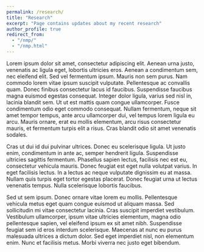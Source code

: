 ```yaml
---
permalink: /research/
title: "Research"
excerpt: "Page contains updates about my recent research"
author_profile: true
redirect_from: 
  - "/nmp/"
  - "/nmp.html"
---
```


Lorem ipsum dolor sit amet, consectetur adipiscing elit. Aenean urna justo, venenatis ac ligula eget, lobortis ultricies eros. Aenean a condimentum sem, nec eleifend elit. Sed vel fermentum ipsum. Mauris non sem purus. Nam commodo lorem vitae ipsum suscipit vulputate. Pellentesque ac convallis quam. Donec finibus consectetur lacus id faucibus. Suspendisse faucibus magna euismod egestas consequat. Integer dolor ligula, varius sed nisl in, lacinia blandit sem. Ut ut est mattis quam congue ullamcorper. Fusce condimentum odio eget commodo consequat. Nullam fermentum, neque sit amet tempor tempus, ante arcu ullamcorper dui, vel tempus lorem ligula eu arcu. Mauris ornare, erat eu mollis elementum, arcu risus consectetur mauris, et fermentum turpis elit a risus. Cras blandit odio sit amet venenatis sodales.

Cras ut dui id dui pulvinar ultrices. Donec eu scelerisque ligula. Ut justo enim, condimentum in ante ac, semper hendrerit ligula. Suspendisse ultricies sagittis fermentum. Phasellus sapien lectus, facilisis nec est eu, consectetur vehicula mauris. Donec feugiat est eget nulla volutpat varius. In eget facilisis lectus. In a lectus ac neque vulputate dignissim eu at massa. Nullam quis turpis eget tortor egestas placerat. Donec feugiat urna ut lectus venenatis tempus. Nulla scelerisque lobortis faucibus.

Sed ut sem ipsum. Donec ornare vitae lorem eu mollis. Pellentesque vehicula metus eget quam congue euismod ut aliquam massa. Sed sollicitudin mi vitae consectetur lacinia. Cras suscipit imperdiet vestibulum. Vestibulum ullamcorper, ipsum vitae ultricies elementum, magna odio pellentesque sapien, vel eleifend ipsum ex sit amet nibh. Suspendisse feugiat sem id eros interdum scelerisque. Maecenas at nunc eu purus malesuada ultrices a dictum dolor. Sed eget imperdiet nisl, non elementum enim. Nunc et facilisis metus. Morbi viverra nec justo eget bibendum.

